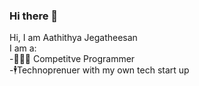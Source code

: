 ### Hi there 👋

Hi, I am Aathithya Jegatheesan <br />
I am a:<br />
-🧑🏾‍💻 Competitve Programmer<br />
-🕴️Technoprenuer with my own tech start up<br />

